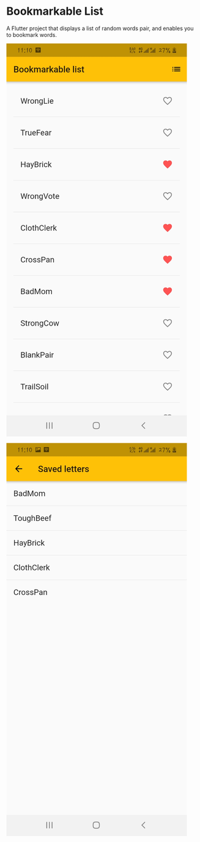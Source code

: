 # Bookmarkable List

A Flutter project that displays a list of random words pair, and enables you to bookmark words.

![Words list screen](/assets/images/list.jpg)

![Bookmarked screen](/assets/images/bookmark.jpg)
